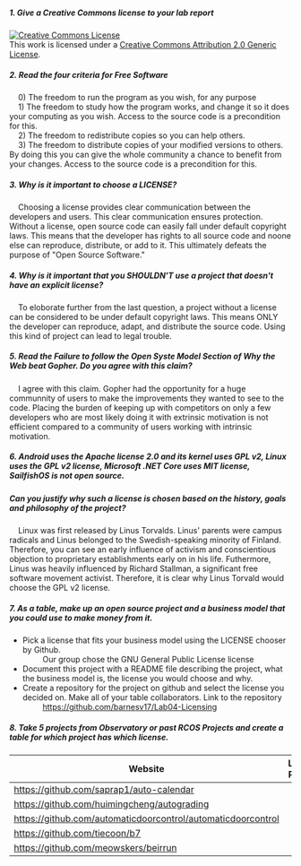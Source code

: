 ##### 1. Give a Creative Commons license to your lab report
<a rel="license" href="http://creativecommons.org/licenses/by/2.0/"><img alt="Creative Commons License" style="border-width:0" src="https://i.creativecommons.org/l/by/2.0/88x31.png" /></a><br />This work is licensed under a <a rel="license" href="http://creativecommons.org/licenses/by/2.0/">Creative Commons Attribution 2.0 Generic License</a>.
##### 2. Read the four criteria for Free Software
&nbsp;&nbsp;&nbsp; 0) The freedom to run the program as you wish, for any purpose    
&nbsp;&nbsp;&nbsp; 1) The freedom to study how the program works, and change it so it does your computing as you wish. Access to the source code is a precondition for this.   
&nbsp;&nbsp;&nbsp; 2) The freedom to redistribute copies so you can help others.   
&nbsp;&nbsp;&nbsp; 3) The freedom to distribute copies of your modified versions to others. By doing this you can give the whole community a chance to benefit from your changes. Access to the source code is a precondition for this.   
##### 3. Why is it important to choose a LICENSE?
&nbsp;&nbsp;&nbsp; Choosing a license provides clear communication between the developers and users. This clear communication ensures protection. Without a license, open source code can easily fall under default copyright laws. This means that the developer has rights to all source code and noone else can reproduce, distribute, or add to it. This ultimately defeats the purpose of "Open Source Software."
##### 4. Why is it important that you SHOULDN'T use a project that doesn't have an explicit license?
&nbsp;&nbsp;&nbsp; To eloborate further from the last question, a project without a license can be considered to be under default copyright laws. This means ONLY the developer can reproduce, adapt, and distribute the source code. Using this kind of project can lead to legal trouble.
##### 5. Read the Failure to follow the Open Syste Model Section of Why the Web beat Gopher. Do you agree with this claim?
&nbsp;&nbsp;&nbsp; I agree with this claim. Gopher had the opportunity for a huge communnity of users to make the improvements they wanted to see to the code. Placing the burden of keeping up with competitors on only a few developers who are most likely doing it with extrinsic motivation is not efficient compared to a community of users working with intrinsic motivation.
##### 6. Android uses the Apache license 2.0 and its kernel uses GPL v2, Linux uses the GPL v2 license, Microsoft .NET Core uses MIT license, SailfishOS is not open source.
##### Can you justify why such a license is chosen based on the history, goals and philosophy of the project?
&nbsp;&nbsp;&nbsp; Linux was first released by Linus Torvalds. Linus' parents were campus radicals and Linus belonged to the Swedish-speaking minority of Finland. Therefore, you can see an early influence of activism and conscientious objection to proprietary establishments early on in his life. Futhermore, Linus was heavily influenced by Richard Stallman, a significant free software movement activist. Therefore, it is clear why Linus Torvald would choose the GPL v2 license.
##### 7. As a table, make up an open source project and a business model that you could use to make money from it.
* Pick a license that fits your business model using the LICENSE chooser by Github.     
&nbsp;&nbsp;&nbsp;&nbsp;&nbsp;&nbsp;&nbsp;&nbsp; Our group chose the GNU General Public License license
* Document this project with a README file describing the project, what the business model is, the license you would choose and why.
* Create a repository for the project on github and select the license you decided on. Make all of your table collaborators. Link to the repository    
&nbsp;&nbsp;&nbsp;&nbsp;&nbsp;&nbsp;&nbsp;&nbsp; https://github.com/barnesv17/Lab04-Licensing     
##### 8. Take 5 projects from Observatory or past RCOS Projects and create a table for which project has which license.
| Website                                                       | License Present | License   |
| --------------------------------------------------------------|:---------------:| ---------:|
| https://github.com/saprap1/auto-calendar                      | Yes             | MIT       |
| https://github.com/huimingcheng/autograding                   | Yes             | MIT       |
| https://github.com/automaticdoorcontrol/automaticdoorcontrol  | Yes             | MIT       |
| https://github.com/tiecoon/b7                                 | Yes             | Copyright |
| https://github.com/meowskers/beirrun                          | Yes             | MIT       |
